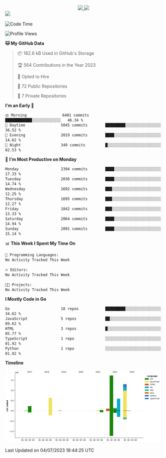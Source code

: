 <div align="center">
  <a href="https://github.com/arielsrv">
    <img height="180em" src="https://github-readme-stats.vercel.app/api?username=arielsrv&show_icons=true&theme=radical&include_all_commits=true&count_private=true"/>
    <img height="180em" src="https://github-readme-stats.vercel.app/api/top-langs/?username=arielsrv&layout=compact&langs_count=10&theme=radical"/>
 </a>
</div>

<div>
  <a href="https://www.linkedin.com/in/arielpineiro/" target="_blank">
    <img src="https://img.shields.io/badge/-LinkedIn-%230077B5?style=for-the-badge&logo=linkedin&logoColor=white" target="_blank">
  </a>
</div>

<!--START_SECTION:waka-->
![Code Time](http://img.shields.io/badge/Code%20Time-0%20secs-blue)

![Profile Views](http://img.shields.io/badge/Profile%20Views-1-blue)

**🐱 My GitHub Data** 

> 📦 182.6 kB Used in GitHub's Storage 
 > 
> 🏆 564 Contributions in the Year 2023
 > 
> 💼 Opted to Hire
 > 
> 📜 72 Public Repositories 
 > 
> 🔑 7 Private Repositories 
 > 
**I'm an Early 🐤** 

```text
🌞 Morning                6401 commits        ████████████░░░░░░░░░░░░░   46.34 % 
🌆 Daytime                5045 commits        █████████░░░░░░░░░░░░░░░░   36.52 % 
🌃 Evening                2019 commits        ████░░░░░░░░░░░░░░░░░░░░░   14.62 % 
🌙 Night                  349 commits         █░░░░░░░░░░░░░░░░░░░░░░░░   02.53 % 
```
📅 **I'm Most Productive on Monday** 

```text
Monday                   2394 commits        ████░░░░░░░░░░░░░░░░░░░░░   17.33 % 
Tuesday                  2036 commits        ████░░░░░░░░░░░░░░░░░░░░░   14.74 % 
Wednesday                1692 commits        ███░░░░░░░░░░░░░░░░░░░░░░   12.25 % 
Thursday                 1695 commits        ███░░░░░░░░░░░░░░░░░░░░░░   12.27 % 
Friday                   1842 commits        ███░░░░░░░░░░░░░░░░░░░░░░   13.33 % 
Saturday                 2064 commits        ████░░░░░░░░░░░░░░░░░░░░░   14.94 % 
Sunday                   2091 commits        ████░░░░░░░░░░░░░░░░░░░░░   15.14 % 
```


📊 **This Week I Spent My Time On** 

```text
💬 Programming Languages: 
No Activity Tracked This Week

🔥 Editors: 
No Activity Tracked This Week

🐱‍💻 Projects: 
No Activity Tracked This Week
```

**I Mostly Code in Go** 

```text
Go                       18 repos            █████████░░░░░░░░░░░░░░░░   34.62 % 
JavaScript               5 repos             ██░░░░░░░░░░░░░░░░░░░░░░░   09.62 % 
HTML                     3 repos             █░░░░░░░░░░░░░░░░░░░░░░░░   05.77 % 
TypeScript               1 repo              ░░░░░░░░░░░░░░░░░░░░░░░░░   01.92 % 
Python                   1 repo              ░░░░░░░░░░░░░░░░░░░░░░░░░   01.92 % 
```



**Timeline**

![Lines of Code chart](https://raw.githubusercontent.com/arielsrv/arielsrv/main/assets/bar_graph.png)


 Last Updated on 04/07/2023 18:44:25 UTC
<!--END_SECTION:waka-->
